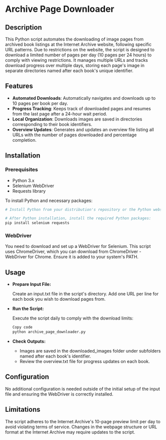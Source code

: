 # Archive Page Downloader

## Description

This Python script automates the downloading of image pages from archived book listings at the Internet Archive website, following specific URL patterns. Due to restrictions on the website, the script is designed to download a limited number of pages per day (10 pages per 24 hours) to comply with viewing restrictions. It manages multiple URLs and tracks download progress over multiple days, storing each page's image in separate directories named after each book's unique identifier.

## Features

- **Automated Downloads**: Automatically navigates and downloads up to 10 pages per book per day.
- **Progress Tracking**: Keeps track of downloaded pages and resumes from the last page after a 24-hour wait period.
- **Local Organization**: Downloads images are saved in directories corresponding to their book identifiers.
- **Overview Updates**: Generates and updates an overview file listing all URLs with the number of pages downloaded and percentage completion.

## Installation

### Prerequisites

- Python 3.x
- Selenium WebDriver
- Requests library

To install Python and necessary packages:

```bash
# Install Python from your distribution's repository or the Python website.

# After Python installation, install the required Python packages:
pip install selenium requests
```

### WebDriver
You need to download and set up a WebDriver for Selenium. This script uses ChromeDriver, which you can download from ChromeDriver - WebDriver for Chrome. Ensure it is added to your system's PATH.

## Usage
- **Prepare Input File:**

    Create an input.txt file in the script's directory.
    Add one URL per line for each book you wish to download pages from.
- **Run the Script:** 

    Execute the script daily to comply with the download limits:
    ```bash
    Copy code
    python archive_page_downloader.py
    ```
- **Check Outputs:**

    - Images are saved in the downloaded_images folder under subfolders named after each book's identifier.
    - Review the overview.txt file for progress updates on each book.

## Configuration
No additional configuration is needed outside of the initial setup of the input file and ensuring the WebDriver is correctly installed.

## Limitations
The script adheres to the Internet Archive's 10-page preview limit per day to avoid violating terms of service.
Changes in the webpage structure or URL format at the Internet Archive may require updates to the script.